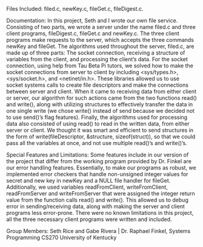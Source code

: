 Files Included: filed.c, newKey.c, fileGet.c, fileDigest.c.

Documentation: In this project, Seth and I wrote our own file service. Consisting of two parts, we wrote a server under the name filed.c and three client programs, fileDigest.c, fileGet.c and newKey.c. The three client programs make requests to the server, which accepts the three commands newKey and fileGet. The algorithms used throughout the server, filed.c, are made up of three parts: The socket connection, receiving a structure of variables from the client, and processing the client’s data. For the socket connection, using  help from Tau Beta Pi tutors, we solved how to make the socket connections from server to client by including <sys/types.h>, <sys/socket.h>, and <netinet/in.h>. These libraries allowed us to use socket systems calls to create file descriptors and make the connections between server and client. When it came to receiving data from either client or server, our algorithm for such actions came from the two functions read() and write(), along with utilizing structures to effectively transfer the data in one single write (we chose write() instead of send because we decided not to use send()’s flag features). Finally, the algorithms used for processing data also consisted of using read() to read in the written data, from either server or client. We thought it was smart and efficient to send structures in the form of write(fileDescriptor, &structure, sizeof(struct)), so that we could pass all the variables at once, and not use multiple read()’s and write()’s.

Special Features and Limitations: Some features include in our version of the project that differ from the working program provided by Dr. Finkel are our error handling features. Essentially, to make our programs as robust, we implemented error checkers that handle non-unsigned integer values for secret and new key in newKey and a NULL file handler for fileGet. Additionally, we used variables readFromClient, writeFromClient, readFromServer and writeFromServer that were assigned the integer return value from the function calls read() and write(). This allowed us to debug error in sending/receiving data, along with making the server and client programs less error-prone. There were no known limitations in this project, all the three necessary client programs were written and included. 

Group Members: Seth Rice and Gabe Rivera | Dr. Raphael Finkel, Systems Programming CS270 University of Kentucky
